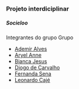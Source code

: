 ### Projeto interdiciplinar
##### Socieloo
Integrantes do grupo Grupo  

- <a href = "https://github.com/ademiralves"> Ademir Alves </a>
- <a href = "https://github.com/Aryel15"> Aryel Anne </a>
- <a href = "https://github.com/BiaJL"> Bianca Jesus </a>
- <a href = "https://github.com/DiogoLCarvalho"> Diogo de Carvalho </a>
- <a href = "https://github.com/FernandaSena07"> Fernanda Sena </a>
- <a href = "https://github.com/leocaje"> Leonardo Cajé</a>
